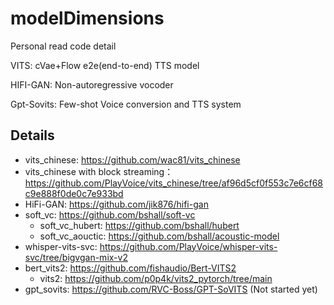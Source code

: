 # modelDimensions
Personal read code detail

VITS: cVae+Flow e2e(end-to-end) TTS model

HIFI-GAN: Non-autoregressive vocoder

Gpt-Sovits: Few-shot Voice conversion and TTS system


## Details
- vits_chinese: https://github.com/wac81/vits_chinese
- vits_chinese with block streaming：https://github.com/PlayVoice/vits_chinese/tree/af96d5cf0f553c7e6cf68c9e888f0de0c7e933bd
- HiFi-GAN: https://github.com/jik876/hifi-gan
- soft_vc: https://github.com/bshall/soft-vc
    - soft_vc_hubert: https://github.com/bshall/hubert
    - soft_vc_aouctic: https://github.com/bshall/acoustic-model
- whisper-vits-svc: https://github.com/PlayVoice/whisper-vits-svc/tree/bigvgan-mix-v2
- bert_vits2: https://github.com/fishaudio/Bert-VITS2
    - vits2: https://github.com/p0p4k/vits2_pytorch/tree/main
- gpt_sovits: https://github.com/RVC-Boss/GPT-SoVITS (Not started yet)

